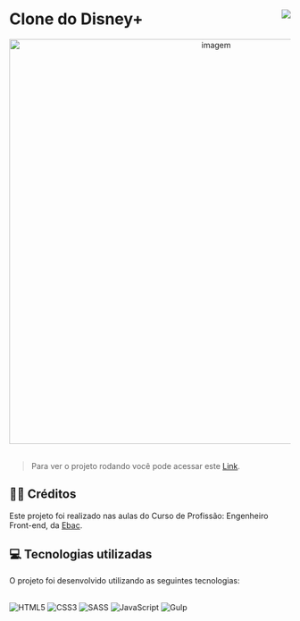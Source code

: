 # Clone do Disney+ <img align="right" src="https://img.shields.io/static/v1?label=STATUS&message=Está %20Pronto&color=GREEN&style=for-the-badge"/>



<div align="center" >
    <img width="725rem" src="https://servidor-estaticos-ten.vercel.app/disney-plus.png" alt="imagem">
</div> 
<br>

> Para ver o projeto rodando você pode acessar este [Link](https://clone-da-disney-plus.vercel.app/).

<h2>👨‍🏫 Créditos</h2>
<p>Este projeto foi realizado nas aulas do Curso de Profissão: Engenheiro Front-end, da <a href="https://ebaconline.com.br/cursos">Ebac</a>.</p>

<h2>💻 Tecnologias utilizadas</h2>
O projeto foi desenvolvido utilizando as seguintes tecnologias:<br>
<br>
<div style="display: inline_block">


  ![HTML5](https://img.shields.io/badge/html5-%23E34F26.svg?style=for-the-badge&logo=html5&logoColor=white)
  ![CSS3](https://img.shields.io/badge/css3-%231572B6.svg?style=for-the-badge&logo=css3&logoColor=white)
  ![SASS](https://img.shields.io/badge/SASS-hotpink.svg?style=for-the-badge&logo=SASS&logoColor=white)
  ![JavaScript](https://img.shields.io/badge/javascript-%23323330.svg?style=for-the-badge&logo=javascript&logoColor=%23F7DF1E)
  ![Gulp](https://img.shields.io/badge/GULP-%23CF4647.svg?style=for-the-badge&logo=gulp&logoColor=white)
</div>

